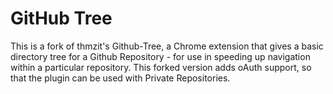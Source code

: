 # GitHub Tree

This is a fork of thmzit's Github-Tree, a Chrome extension that gives a basic directory tree for a Github Repository - for use in speeding up navigation within a particular repository. This forked version adds oAuth support, so that the plugin can be used with Private Repositories. 